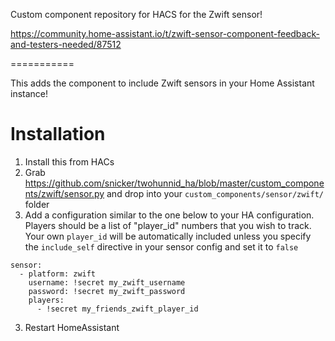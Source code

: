 Custom component repository for HACS for the Zwift sensor!

https://community.home-assistant.io/t/zwift-sensor-component-feedback-and-testers-needed/87512


===========

This adds the component to include Zwift sensors in your Home Assistant instance!

Installation
===

1. Install this from HACs
2. Grab https://github.com/snicker/twohunnid_ha/blob/master/custom_components/zwift/sensor.py and drop into your `custom_components/sensor/zwift/` folder 
3. Add a configuration similar to the one below to your HA configuration. Players should be a list of "player_id" numbers that you wish to track. Your own `player_id` will be automatically included unless you specify the `include_self` directive in your sensor config and set it to `false`

```
sensor:
  - platform: zwift
    username: !secret my_zwift_username
    password: !secret my_zwift_password
    players:
      - !secret my_friends_zwift_player_id
```

3. Restart HomeAssistant
